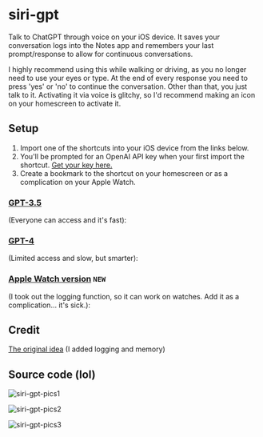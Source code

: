 # siri-gpt
Talk to ChatGPT through voice on your iOS device. It saves your conversation logs into the Notes app and remembers your last prompt/response to allow for continuous conversations.

I highly recommend using this while walking or driving, as you no longer need to use your eyes or type. At the end of every response you need to press 'yes' or 'no' to continue the conversation. Other than that, you just talk to it. Activating it via voice is glitchy, so I'd recommend making an icon on your homescreen to activate it.

## Setup
1. Import one of the shortcuts into your iOS device from the links below. 
2. You'll be prompted for an OpenAI API key when your first import the shortcut. [Get your key here.](https://platform.openai.com/account/api-keys)
3. Create a bookmark to the shortcut on your homescreen or as a complication on your Apple Watch.

### [GPT-3.5](https://www.icloud.com/shortcuts/ef38caf11c374a9f9630899ee63c5ffb)
(Everyone can access and it's fast): 




### [GPT-4](https://www.icloud.com/shortcuts/21d82ba4eeb24b588ec7a85a25330543) 
(Limited access and slow, but smarter): 


### [Apple Watch version](https://www.icloud.com/shortcuts/559ca54453ce446193a3c580403d90d1) `NEW`
(I took out the logging function, so it can work on watches. Add it as a complication... it's sick.):



## Credit
[The original idea](https://twitter.com/mckaywrigley/status/1640414764852711425) 
(I added logging and memory)

## Source code (lol)
![siri-gpt-pics1](https://user-images.githubusercontent.com/123516285/228938982-7f3cc933-71c1-478f-ad7e-02f773755d7e.png)

![siri-gpt-pics2](https://user-images.githubusercontent.com/123516285/228939028-06129caa-9b68-47d5-b61c-8badcb7e5036.png)

![siri-gpt-pics3](https://user-images.githubusercontent.com/123516285/228939049-b76b23b8-be3d-4041-a018-4be1e65292c2.png)
